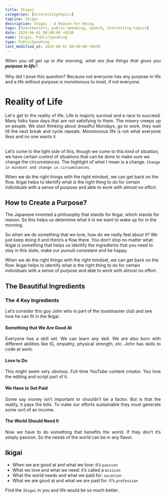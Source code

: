```yaml
--- 
title: Ikigai
categories: [InterestingTopics]
tagline: Ikigai
description: Ikigai - A Reason For Being
tags: [toastmasters, public-speaking, speech, interesting-topics]
date: 2024-06-01 00:00:00 +0530
name: Ikigai, PublicSpeaking
type: PublicSpeaking
last_modified_at: 2024-06-01 00:00:00 +0530
---
```


<div align="justify">
<i>When you all get up in the morning, what are few things that gives you <b>purpose in life</b>?.</i> 

<br>
<br>
Why did I pose this question? Because not everyone has any purpose in life and a life without purpose is monotonous to most, if not everyone. 
</div>

# Reality of Life

<div align="justify">
Let's get to the reality of life. Life is majorly survival and a race to succeed. Many folks have days that are not satisfying to them. The misery creeps up on people. We start thinking about dreadful Mondays, go to work, they wait till the next break and cycle repeats. Monotonous life is not what everyone likes and no one wants it. 
</div>

<br>

Let’s come to the light side of this, though we come to this kind of situation, we have certain control of situations that can be done to make sure we change the circumstances. The highlight of what I mean is a change. `Change in mindset and change in circumstances`.

When we do the right things with the right mindset, we can get back on the flow. Ikigai helps to identify what is the right thing to do for certain individuals with a sense of purpose and able to work with almost no effort. 

## How to Create a Purpose?

The Japanese invented a philosophy that stands for Ikigai, which stands for reason. So this helps us determine what it is we want to wake up for in the morning.

So when we do something that we love, how do we really feel about it? We just keep doing it and there’s a flow there. You don’t stop no matter what. Ikigai is something that helps us identify the ingredients that you need to stay in this state, make our pursuit consistent and be happy.

When we do the right things with the right mindset, we can get back on the flow. Ikigai helps to identify what is the right thing to do for certain individuals with a sense of purpose and able to work with almost no effort.

## The Beautiful Ingredients

### The 4 Key Ingredients

Let’s consider this guy John who is part of the toastmaster club and see how he can fit in the Ikigai.

#### Something that We Are Good At

<div align="justify">
Everyone has a skill set. We can learn any skill. We are also born with different abilities like IG, empathy, physical strength, etc. John has skills to code at work.
</div>

#### Love to Do

<div align="justify">
This might seem very obvious. Full-time YouTube content creator. You love the editing and script part of it.
</div>

#### We Have to Get Paid

<div align="justify">
Some say money isn’t important or shouldn’t be a factor. But is that the reality, it pays the bills. To make our efforts sustainable they must generate some sort of an income.
</div>

#### The World Should Need It

<div align="justify">
Now we have to do something that benefits the world. If they don’t it’s simply passion. So the needs of the world can be in any flavor.
</div>

## Ikigai

* When we are good at and what we love: it’s `passion`
* What we love and what we need: it’s called a `mission`
* What the world needs and what we paid for: `vocation`
* What we are good at and what we are paid for: it’s `profession`

Find the `Ikigai` in you and life would be so much better.
